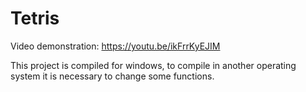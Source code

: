 # Tetris

Video demonstration: https://youtu.be/ikFrrKyEJIM

This project is compiled for windows, to compile in another operating system it is necessary to change some functions.
